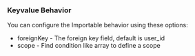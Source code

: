 ### Keyvalue Behavior

You can configure the Importable behavior using these options:

* foreignKey     - The foreign key field, default is user_id
* scope          - Find condition like array to define a scope
